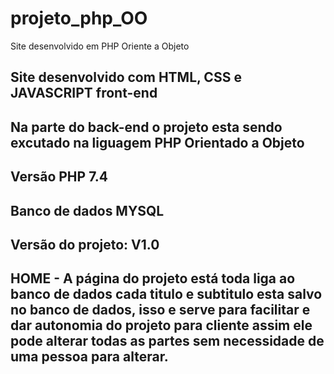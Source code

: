 # projeto_php_OO
Site desenvolvido em PHP Oriente a Objeto

## Site desenvolvido com HTML, CSS e JAVASCRIPT front-end

## Na parte do back-end o projeto esta sendo excutado na liguagem PHP Orientado a Objeto
## Versão PHP  7.4
## Banco de dados MYSQL
## Versão do projeto: V1.0

## HOME - A página do projeto está toda liga ao banco de dados cada titulo e subtitulo esta salvo no banco de dados, isso e serve para facilitar e dar autonomia do projeto para cliente assim ele pode alterar todas as partes sem necessidade de uma pessoa para alterar.